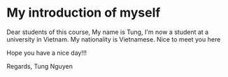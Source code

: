 # My introduction of myself

Dear students of this course,
My name is Tung, I'm now a student at a university in Vietnam. My nationality is Vietnamese.
Nice to meet you here

Hope you have a nice day!!!



Regards,
Tung Nguyen